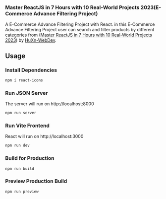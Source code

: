 ### Master ReactJS in 7 Hours with 10 Real-World Projects 2023(E-Commerce Advance Filtering Project)
A E-Commerce Advance Filtering Project with React. in this E-Commerce Advance Filtering Project user can search and filter products by different categories from ([Master ReactJS in 7 Hours with 10 Real-World Projects 2023](https://youtu.be/XrwsMN2IWnE?si=tsWjwHBvn1IcZJaw)) by [HuXn-WebDev](https://github.com/AsmrProg-YT/100-days-of-javascript/tree/master/Day%20%2349%20-%20Chess%20Game](https://github.com/HuXn-WebDev/React-With-10-Projects/tree/main/3.%20Projects/10.%20E-Commerce%20Advance%20Filtering)). 

## Usage

### Install Dependencies


```bash
npm i react-icons
```

### Run JSON Server

The server will run on http://localhost:8000

```bash
npm run server
```

### Run Vite Frontend

React will run on http://localhost:3000

```bash
npm run dev
```

### Build for Production

```bash
npm run build
```

### Preview Production Build

```bash
npm run preview
```
